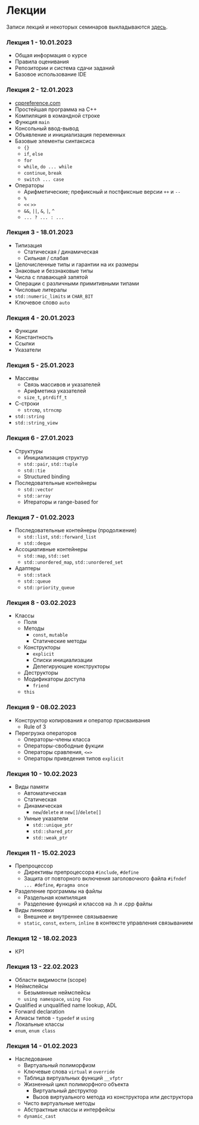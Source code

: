 # Лекции

Записи лекций и некоторых семинаров выкладываются [здесь](https://disk.yandex.ru/d/h72l_exXUDC-Vw).

### Лекция 1 - 10.01.2023

- Общая информация о курсе
- Правила оценивания
- Репозитории и система сдачи заданий
- Базовое использование IDE

### Лекция 2 - 12.01.2023

- [cppreference.com](https://cppreference.com)
- Простейшая программа на C++
- Компиляция в командной строке
- Функция `main`
- Консольный ввод-вывод
- Объявление и инициализация переменных
- Базовые элементы синтаксиса
  - `{}`
  - `if`, `else`
  - `for`
  - `while`, `do ... while`
  - `continue`, `break`
  - `switch ... case`
- Операторы
    - Арифметические; префиксный и постфиксные версии `++` и `--`
    - `%`
    - `<<` `>>`
    - `&&`, `||`, `&`, `|`, `^`
    - `... ? ... : ...`

### Лекция 3 - 18.01.2023

- Типизация
  - Статическая / динамическая
  - Сильная / слабая
- Целочисленные типы и гарантии на их размеры
- Знаковые и беззнаковые типы
- Числа с плавающей запятой
- Операции с различными примитивными типами
- Числовые литералы
- `std::numeric_limits` и `CHAR_BIT`
- Ключевое слово `auto`

### Лекция 4 - 20.01.2023

- Функции
- Константность
- Ссылки
- Указатели

### Лекция 5 - 25.01.2023

- Массивы
  - Связь массивов и указателей
  - Арифметика указателей
  - `size_t`, `ptrdiff_t`
- С-строки
  - `strcmp`, `strncmp`
- `std::string`
- `std::string_view`

### Лекция 6 - 27.01.2023

- Структуры
  - Инициализация структур
  - `std::pair`, `std::tuple`
  - `std::tie`
  - Structured binding
- Последовательные контейнеры
  - `std::vector`
  - `std::array`
  - Итераторы и range-based for

### Лекция 7 - 01.02.2023

- Последовательные контейнеры (продолжение)
  - `std::list`, `std::forward_list`
  - `std::deque`
- Ассоциативные контейнеры
  - `std::map`, `std::set`
  - `std::unordered_map`, `std::unordered_set`
- Адаптеры
  - `std::stack`
  - `std::queue`
  - `std::priority_queue`

### Лекция 8 - 03.02.2023

- Классы
  - Поля
  - Методы
    - `const`, `mutable`
    - Статические методы
  - Конструкторы
    - `explicit`
    - Списки инициализации
    - Делегирующие конструкторы
  - Деструкторы
  - Модификаторы доступа
    - `friend`
  - `this`

### Лекция 9 - 08.02.2023

- Конструктор копирования и оператор присваивания
  - Rule of 3
- Перегрузка операторов
  - Операторы-члены класса
  - Операторы-свободные фукции
  - Операторы сравления, `<=>`
  - Операторы приведения типов
    `explicit`

### Лекция 10 - 10.02.2023

- Виды памяти
  - Автоматическая
  - Статическая
  - Динамическая
    - `new`/`delete` и `new[]`/`delete[]`
  - Умные указатели
    - `std::unique_ptr`
    - `std::shared_ptr`
    - `std::weak_ptr`

### Лекция 11 - 15.02.2023

- Препроцессор
  - Директивы препроцессора `#include`, `#define`
  - Защита от повторного включения заголовочного файла `#ifndef ... #define`, `#pragma once`
- Разделение программы на файлы
  - Раздельная компиляция
  - Разделение функций и классов на .h и .cpp файлы
- Виды линковки
  - Внешнее и внутреннее связываение
  - `static`, `const`, `extern`, `inline` в контексте управления связыванием

### Лекция 12 - 18.02.2023

- КР1

### Лекция 13 - 22.02.2023

- Области видимости (scope)
- Неймспейсы
    - Безымянные неймспейсы
    - `using namespace`, `using Foo`
- Qualified и unqualified name lookup, ADL
- Forward declaration
- Алиасы типов - `typedef` и `using`
- Локальные классы
- `enum`, `enum class`

### Лекция 14 - 01.02.2023

- Наследование
  - Виртуальный полиморфизм
  - Ключевые слова `virtual` и `override`
  - Таблица виртуальных функций `__vfptr`
  - Жизненный цикл полиморфного объекта
      - Виртуальный деструктор
      - Вызов виртуального метода из конструктора или деструктора
  - Чисто виртуальные методы
  - Абстрактные классы и интерфейсы
  - `dynamic_cast`
